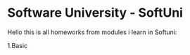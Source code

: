 # Software University - SoftUni
Hello this is all homeworks from modules i learn in Softuni:

1.Basic
